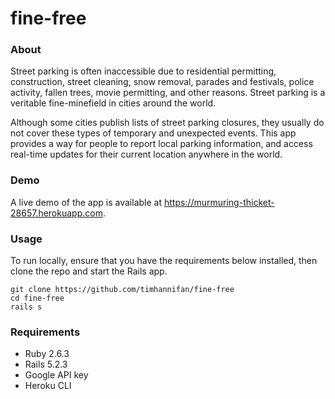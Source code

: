 # fine-free

### About
Street parking is often inaccessible due to residential permitting, construction, street cleaning, snow removal, parades and festivals, police activity, fallen trees, movie permitting, and other reasons. Street parking is a veritable fine-minefield in cities around the world.

Although some cities publish lists of street parking closures, they usually do not cover these types of temporary and unexpected events. This app provides a way for people to report local parking information, and access real-time updates for their current location anywhere in the world.

### Demo
A live demo of the app is available at https://murmuring-thicket-28657.herokuapp.com.

### Usage
To run locally, ensure that you have the requirements below installed, then clone the repo and start the Rails app.

```
git clone https://github.com/timhannifan/fine-free
cd fine-free
rails s
```

### Requirements
* Ruby 2.6.3
* Rails 5.2.3
* Google API key
* Heroku CLI
